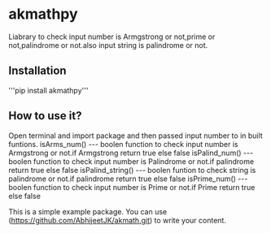 # akmathpy
Liabrary to check input number is Armgstrong or not,prime or not,palindrome or not.also input string is palindrome or not.

## Installation
'''pip install akmathpy'''

## How to use it?
Open terminal and import package and then passed input number to in built funtions.
isArms_num() --- boolen function to check input number is Armgstrong or not.if Armgstrong return true else false
isPalind_num() --- boolen function to check input number is Palindrome or not.if palindrome return true else false
isPalind_string() --- boolen funtion to check string is palindrome or not.if palindrome return true else false
isPrime_num() --- boolen function to check input number is Prime  or not.if Prime return true else false

This is a simple example package. You can use
(https://github.com/AbhijeetJK/akmath.git)
to write your content.